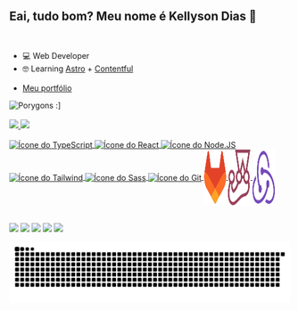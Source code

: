 ## Eai, tudo bom? Meu nome é Kellyson Dias 👾

<br>

<div>
 <ul>
 <li>💻 Web Developer</li>
 <li>🤓 Learning <a href="https://astro.build">Astro</a> + <a href="https://www.contentful.com">Contentful</a> </li>
 <br>
 <li><a href="https://portfolio-kellysondias.vercel.app">Meu portfólio</a></li>
</ul>
<img style="width: 250px; height: 250px;" src="https://images-wixmp-ed30a86b8c4ca887773594c2.wixmp.com/f/55e9f737-071f-43e4-95a1-e364df4055f1/ddiiw6f-f9a98b04-696a-4058-bbf1-8f1cedb59115.gif?token=eyJ0eXAiOiJKV1QiLCJhbGciOiJIUzI1NiJ9.eyJzdWIiOiJ1cm46YXBwOjdlMGQxODg5ODIyNjQzNzNhNWYwZDQxNWVhMGQyNmUwIiwiaXNzIjoidXJuOmFwcDo3ZTBkMTg4OTgyMjY0MzczYTVmMGQ0MTVlYTBkMjZlMCIsIm9iaiI6W1t7InBhdGgiOiJcL2ZcLzU1ZTlmNzM3LTA3MWYtNDNlNC05NWExLWUzNjRkZjQwNTVmMVwvZGRpaXc2Zi1mOWE5OGIwNC02OTZhLTQwNTgtYmJmMS04ZjFjZWRiNTkxMTUuZ2lmIn1dXSwiYXVkIjpbInVybjpzZXJ2aWNlOmZpbGUuZG93bmxvYWQiXX0.VCJ5c0tw0PZ2RbcMQJbSVgwUfJyFYGaUuYXfYt1zaaI" alt="Porygons :]" />
</div>
  <br>
  
  <a href="https://github.com/kellysondias">
  <img height="180em" src="https://github-readme-stats.vercel.app/api?username=kellysondias&show_icons=true&theme=tokyonight&include_all_commits=true&count_private=true"/>
  <img height="180em" src="https://github-readme-stats.vercel.app/api/top-langs/?username=kellysondias&layout=compact&langs_count=6&theme=tokyonight"/>
 
 <br>
 
<section style= "margin-bottom: 15px;">
  <div style="display: inline_block"><br>
  <img align="center" alt="Ícone do TypeScript" height="100" width="40" src="https://cdn.jsdelivr.net/gh/devicons/devicon/icons/typescript/typescript-original.svg" />
   <img align="center" alt="Ícone do React" height="100" width="40" src="https://cdn.jsdelivr.net/gh/devicons/devicon/icons/react/react-original.svg" />
  <img align="center" alt="Ícone do Node.JS" height="100" width="40" src="https://cdn.jsdelivr.net/gh/devicons/devicon/icons/nodejs/nodejs-original.svg" />
  <img align="center" alt="Ícone do Tailwind" height="100" width="40" src="https://cdn.jsdelivr.net/gh/devicons/devicon/icons/tailwindcss/tailwindcss-plain.svg" />
   <img align="center" alt="Ícone do Sass" height="100" width="40" src="https://cdn.jsdelivr.net/gh/devicons/devicon/icons/sass/sass-original.svg" />
  <img align="center" alt="Ícone do Git" height="100" width="40" src="https://cdn.jsdelivr.net/gh/devicons/devicon/icons/git/git-plain.svg" /> 
  <img align="center" alt="Ícone do GitLab" height="100" width="40" src="https://github.com/devicons/devicon/blob/v2.15.1/icons/gitlab/gitlab-original.svg" /> 
  <img align="center" alt="Ícone do Jest" height="100" width="40" src="https://github.com/devicons/devicon/blob/v2.15.1/icons/jest/jest-plain.svg" /> 
  <img align="center" alt="Ícone do Redux" height="100" width="40" src="https://github.com/devicons/devicon/blob/v2.15.1/icons/redux/redux-original.svg" /> 
</section>

<section>
 
</section>

 <br>
  
<section> 
   <a href="https://www.linkedin.com/in/kellysondias" target="_blank"><img src="https://img.shields.io/badge/-LinkedIn-%230077B5?style=for-the-badge&logo=linkedin&logoColor=white" target="_blank"></a>
    <a href="https://wa.me/5543999702430" target="_blank"><img src="https://img.shields.io/badge/WhatsApp-25D366?style=for-the-badge&logo=whatsapp&logoColor=white" target="_blank"></a>
   <a href = "mailto:kellysondias@outlook.com"><img src="https://img.shields.io/badge/Outlook-0078D4?style=for-the-badge&logo=microsoft-outlook&logoColor=white" target="_blank"></a>
   <a href="https://www.instagram.com/kellysondias/" target="_blank"><img src="https://img.shields.io/badge/-Instagram-%23E4405F?style=for-the-badge&logo=instagram&logoColor=white"></a>
    <a href="https://twitter.com/kellyson_tech" target="_blank"><img src="https://img.shields.io/badge/Twitter-1DA1F2?style=for-the-badge&logo=twitter&logoColor=white" target="_blank"></a>
 
  ![Snake animation](https://github.com/kellysondias/kellysondias/blob/output/github-contribution-grid-snake.svg)

</section>

